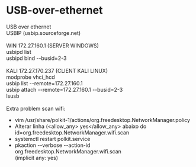 # USB-over-ethernet
USB over ethernet
<br>
USBIP (usbip.sourceforge.net)<br>
<br>
WIN 172.27.160.1 (SERVER WINDOWS) <br>
usbipd list <br>
usbipd bind --busid=2-3 <br>
<br>
KALI 172.27.170.237 (CLIENT KALI LINUX) <br>
modprobe vhci_hcd <br>
usbip list --remote=172.27.160.1 <br>
usbip attach --remote=172.27.160.1 --busid=2-3 <br>
lsusb <br>
 <br>
Extra problem scan wifi: <br>
- vim /usr/share/polkit-1/actions/org.freedesktop.NetworkManager.policy <br>
- Alterar linha (<allow_any> yes</allow_any> abaixo do id=org.freedesktop.NetworkManager.wifi.scan <br>
- systemctl restart polkit.service <br>
- pkaction --verbose --action-id org.freedesktop.NetworkManager.wifi.scan <br>
  (implicit any: yes) <br>

